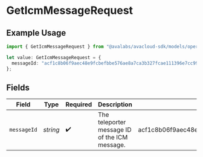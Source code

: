 # GetIcmMessageRequest

## Example Usage

```typescript
import { GetIcmMessageRequest } from "@avalabs/avacloud-sdk/models/operations";

let value: GetIcmMessageRequest = {
  messageId: "acf1c8b06f9aec48e9fcbefbbe576ae8a7ca3b327fcae111396e7cc99956674d",
};
```

## Fields

| Field                                                            | Type                                                             | Required                                                         | Description                                                      | Example                                                          |
| ---------------------------------------------------------------- | ---------------------------------------------------------------- | ---------------------------------------------------------------- | ---------------------------------------------------------------- | ---------------------------------------------------------------- |
| `messageId`                                                      | *string*                                                         | :heavy_check_mark:                                               | The teleporter message ID of the ICM message.                    | acf1c8b06f9aec48e9fcbefbbe576ae8a7ca3b327fcae111396e7cc99956674d |
